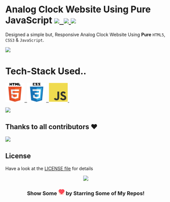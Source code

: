 # Analog Clock Website Using Pure JavaScript [![](https://img.shields.io/badge/-HTML5-darkred?style=flat&logo=HTML5&logoColor=white)&nbsp; ![](https://img.shields.io/badge/-CSS3-blue?style=flat&logo=CSS3&logoColor=white)&nbsp;![](https://img.shields.io/badge/-JavaScript-gold?style=flat&logo=JavaScript&logoColor=black)](https://github.com/AnshSinghSonkhia/Analog-Clock-Website-Using-Pure-JavaScript/blob/main/README.md)&nbsp;

Designed a simple but, Responsive Analog Clock Website Using **Pure** `HTML5`, `CSS3` &amp; `JavaScript`. 

![](https://i.imgur.com/waxVImv.png)

# Tech-Stack Used..
[<img src="https://github.com/devicons/devicon/blob/master/icons/html5/html5-original-wordmark.svg" title="HTML" alt="HTML" width="60" height="60"/>&nbsp;
<img src="https://github.com/devicons/devicon/blob/master/icons/css3/css3-original-wordmark.svg" title="css3" alt="css3" width="60" height="60"/>&nbsp;
<img src="https://github.com/devicons/devicon/blob/master/icons/javascript/javascript-original.svg" title="JS" alt="JS" width="60" height="60"/>&nbsp;](https://github.com/AnshSinghSonkhia/Analog-Clock-Website-Using-Pure-JavaScript/blob/main/README.md)

![](https://i.imgur.com/waxVImv.png)

## Thanks to all contributors ❤

 <a href = "https://github.com/AnshSinghSonkhia/40Pie-Music-Player-Website/graphs/contributors">
   <img src = "https://contrib.rocks/image?repo=AnshSinghSonkhia/40Pie-Music-Player-Website"/>
 </a>

## License

Have a look at the [LICENSE file](./LICENSE) for details


<div align="center">

![](https://i.imgur.com/waxVImv.png)

<h3> Show Some <img src="https://github.com/AnshSinghSonkhia/AnshSinghSonkhia/blob/main/icons/love.png" title="Love" alt="Love" width="20" height="20"/> by Starring Some of My Repos! </h3>

</div>
